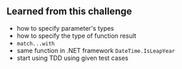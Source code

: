 ## Learned from this challenge

- how to specify parameter's types
- how to specify the type of function result
- ```match...with```
- same function in .NET framework ```DateTime.IsLeapYear```
- start using TDD using given test cases
